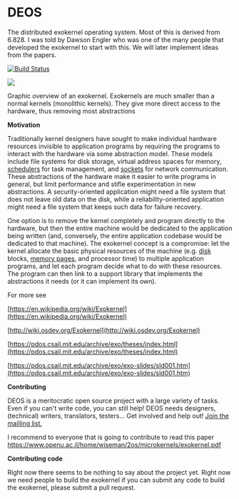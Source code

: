 # DEOS

The distributed exokernel operating system. Most of this is derived from 6.828. I was told by Dawson Engler who was one of the many people that developed the exokernel to start with this. We will later implement ideas from the papers.

[![Build Status](https://travis-ci.org/friedrich12/DEOS.svg?branch=master)](https://travis-ci.org/friedrich12/DEOS)

![](https://upload.wikimedia.org/wikipedia/commons/f/f2/Exokernel_revised%28english%29.png)

Graphic overview of an exokernel. Exokernels are much smaller than a normal kernels \(monolithic kernels\). They give more direct access to the hardware, thus removing most abstractions

**Motivation**

Traditionally kernel designers have sought to make individual hardware resources invisible to application programs by requiring the programs to interact with the hardware via some abstraction model. These models include file systems for disk storage, virtual address spaces for memory, [schedulers](https://en.wikipedia.org/wiki/Scheduling_%28computing%29) for task management, and [sockets](https://en.wikipedia.org/wiki/Berkeley_sockets) for network communication. These abstractions of the hardware make it easier to write programs in general, but limit performance and stifle experimentation in new abstractions. A security-oriented application might need a file system that does not leave old data on the disk, while a reliability-oriented application might need a file system that keeps such data for failure recovery.

One option is to remove the kernel completely and program directly to the hardware, but then the entire machine would be dedicated to the application being written \(and, conversely, the entire application codebase would be dedicated to that machine\). The exokernel concept is a compromise: let the kernel allocate the basic physical resources of the machine \(e.g. [disk](https://en.wikipedia.org/wiki/Computer_disk) blocks, [memory pages](https://en.wikipedia.org/wiki/Memory_page), and processor time\) to multiple application programs, and let each program decide what to do with these resources. The program can then link to a support library that implements the abstractions it needs \(or it can implement its own\).

For more see

[https://en.wikipedia.org/wiki/Exokernel](https://en.wikipedia.org/wiki/Exokernel) [ ](http://wiki.osdev.org/Exokernel)

[http://wiki.osdev.org/Exokernel](http://wiki.osdev.org/Exokernel)

[https://pdos.csail.mit.edu/archive/exo/theses/index.html](https://pdos.csail.mit.edu/archive/exo/theses/index.html)

[https://pdos.csail.mit.edu/archive/exo/exo-slides/sld001.htm](https://pdos.csail.mit.edu/archive/exo/exo-slides/sld001.htm)

**Contributing**

DEOS is a meritocratic open source project with a large variety of tasks. Even if you can't write code, you can still help! DEOS needs designers, \(technical\) writers, translators, testers... Get involved and help out! [Join the mailling list.](https://docs.google.com/forms/d/e/1FAIpQLSes4ibh1F-PTGdaPns6k446ODwOSNaju3DksLgOB_Zo-IMu_Q/viewform?usp=sf_link)

I recommend to everyone that is going to contribute to read this paper https://www.openu.ac.il/home/wiseman/2os/microkernels/exokernel.pdf

**Contributing code**

Right now there seems to be nothing to say about the project yet. Right now we need people to build the exokernel if you can submit any code to build the exokernel, please submit a pull request.


